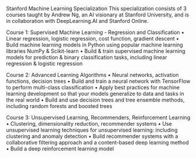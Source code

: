Stanford Machine Learning Specialization
This specialization consists of 3 courses taught by Andrew Ng, an AI visionary at Stanford University, and is in collaboration with DeepLearning.AI and Stanford Online. 

Course 1: Supervised Machine Learning - Regression and Classification
•	Linear regression, logistic regression, cost function, gradient descent
•	Build machine learning models in Python using popular machine learning libraries NumPy & Scikit-learn
•	Build & train supervised machine learning models for prediction & binary classification tasks, including linear regression & logistic regression

Course 2: Advanced Learning Algorithms
•	Neural networks, activation functions, decision trees
•	Build and train a neural network with TensorFlow to perform multi-class classification
•	Apply best practices for machine learning development so that your models generalize to data and tasks in the real world
•	Build and use decision trees and tree ensemble methods, including random forests and boosted trees

Course 3: Unsupervised Learning, Recommenders, Reinforcement Learning
•	Clustering, dimensionality reduction, recommender systems
•	Use unsupervised learning techniques for unsupervised learning: including clustering and anomaly detection
•	Build recommender systems with a collaborative filtering approach and a content-based deep learning method
•	Build a deep reinforcement learning model
